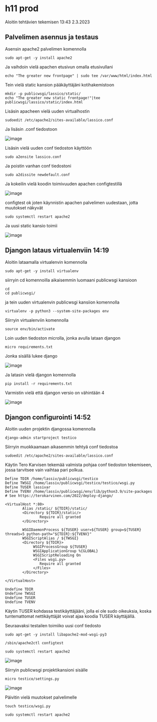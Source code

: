# h11 prod

Aloitin tehtävien tekemisen 13:43 2.3.2023

## Palvelimen asennus ja testaus

Asensin apache2 palvelimen komennolla 

    sudo apt-get -y install apache2
    
Ja vaihdoin vielä apachen etusivun omalla etusivullani

    echo "The greater new frontpage" | sudo tee /var/www/html/index.html
    
Tein vielä static kansion pääkäyttäjäni kotihakemistoon
    
    mkdir -p publicwsgi/lassico/static/
    echo "The greater new static frontpage!"|tee publicwsgi/lassico/static/index.html

Lisäsin apacheen vielä uuden virtualhostin 

    sudoedit /etc/apache2/sites-available/lassico.conf
    
Ja lisäsin .conf tiedostoon 

![image](https://user-images.githubusercontent.com/112076377/222425224-29290e80-4f0e-4027-9240-2491ba1504de.png)

Lisäsin vielä uuden conf tiedoston käyttöön

    sudo a2ensite lassico.conf

Ja poistin vanhan conf tiedostoni

    sudo a2dissite newdefault.conf 

Ja kokeilin vielä koodin toimivuuden apachen configtestillä 

![image](https://user-images.githubusercontent.com/112076377/222425374-a97dc800-0d2e-4721-a2bd-5576a46ea795.png)

configtest ok joten käynnistin apachen palvelimen uudestaan, jotta muutokset näkyvät 

    sudo systemctl restart apache2
    
Ja uusi static kansio toimii 

![image](https://user-images.githubusercontent.com/112076377/222426604-66382684-eee8-473e-b101-95b1c5dc848c.png)

## Djangon lataus virtualenviin 14:19

Aloitin lataamalla virtualenvin komennolla

    sudo apt-get -y install virtualenv 
    
siirryin cd komennoilla aikaisemmin luomaani publicwsgi kansioon 

    cd 
    cd publicwsgi/
    
ja tein uuden virtualenvin publicwsgi kansiion komennolla 

    virtualenv -p python3 --system-site-packages env
    
Siirryin virtualenviin komennolla 

    source env/bin/activate
    
Loin uuden tiedoston microlla, jonka avulla lataan djangon

    micro requirements.txt
    
Jonka sisällä lukee django

![image](https://user-images.githubusercontent.com/112076377/222430430-6f290812-82bb-4d30-921a-b8f7d87950d4.png)

Ja latasin vielä djangon komennolla

    pip install -r requirements.txt

Varmistin vielä että djangon versio on vähintään 4

![image](https://user-images.githubusercontent.com/112076377/222431040-0d08f6c1-42a8-40d2-b919-ad0d27ba6b85.png)

## Djangon configurointi 14:52

Aloitin uuden projektin djangossa komennolla 

    django-admin startproject testico
    
Siirryin muokkaamaan aikasemmin tehtyä conf tiedostoa 

    sudoedit /etc/apache2/sites-available/lassico.conf

Käytin Tero Karvisen tekemää valmista pohjaa conf tiedoston tekemiseen, jossa tarvitsee vain vaihtaa pari polkua.

    Define TDIR /home/lassiv/publicwsgi/testico
    Define TWSGI /home/lassiv/publicwsgi/testico/testico/wsgi.py
    Define TUSER lassivar
    Define TVENV /home/lassiv/publicwsgi/env/lib/python3.9/site-packages
    # See https://terokarvinen.com/2022/deploy-django/

    <VirtualHost *:80>
            Alias /static/ ${TDIR}/static/
            <Directory ${TDIR}/static/>
                    Require all granted
            </Directory>

            WSGIDaemonProcess ${TUSER} user=${TUSER} group=${TUSER} threads=5 python-path="${TDIR}:${TVENV}"
            WSGIScriptAlias / ${TWSGI}
            <Directory ${TDIR}>
                 WSGIProcessGroup ${TUSER}
                 WSGIApplicationGroup %{GLOBAL}
                 WSGIScriptReloading On
                 <Files wsgi.py>
                    Require all granted
                 </Files>
            </Directory>

    </VirtualHost>

    Undefine TDIR
    Undefine TWSGI
    Undefine TUSER
    Undefine TVENV

Käytin TUSER kohdassa testikäyttäjääni, jolla ei ole sudo oikeuksia, koska tuntemattomat nettikäyttäjät voivat ajaa koodia TUSER käyttäjällä.

Seuraavaksi testailen toimiiko uusi conf tiedosto 

    sudo apt-get -y install libapache2-mod-wsgi-py3
    
    /sbin/apache2ctl configtest
    
    sudo systemctl restart apache2

![image](https://user-images.githubusercontent.com/112076377/222436022-823f800b-03c0-40fe-94a0-352699f3c94e.png)

Siirryin publicwsgi projektikansioni sisälle 

    micro testico/settings.py
    
![image](https://user-images.githubusercontent.com/112076377/222437380-b05ec41b-68e5-4eb5-8086-2ef6c7ef06ae.png)

Päivitin vielä muutokset palvelimelle 

    touch testico/wsgi.py
    
    sudo systemctl restart apache2


























